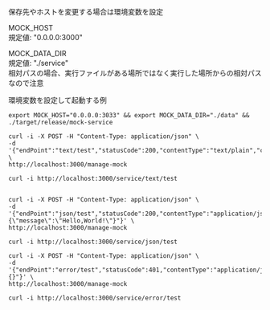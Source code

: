 保存先やホストを変更する場合は環境変数を設定

MOCK_HOST  
規定値: "0.0.0.0:3000"


MOCK_DATA_DIR  
規定値: "./service"  
相対パスの場合、実行ファイルがある場所ではなく実行した場所からの相対パスなので注意

環境変数を設定して起動する例
```
export MOCK_HOST="0.0.0.0:3033" && export MOCK_DATA_DIR="./data" && ./target/release/mock-service
```

```
curl -i -X POST -H "Content-Type: application/json" \
-d '{"endPoint":"text/test","statusCode":200,"contentType":"text/plain","content":"Hello,World!"}' \
http://localhost:3000/manage-mock

curl -i http://localhost:3000/service/text/test


curl -i -X POST -H "Content-Type: application/json" \
-d '{"endPoint":"json/test","statusCode":200,"contentType":"application/json","content":"{\"message\":\"Hello,World!\"}"}' \
http://localhost:3000/manage-mock

curl -i http://localhost:3000/service/json/test

curl -i -X POST -H "Content-Type: application/json" \
-d '{"endPoint":"error/test","statusCode":401,"contentType":"application/json","content":"{}"}' \
http://localhost:3000/manage-mock

curl -i http://localhost:3000/service/error/test
```
